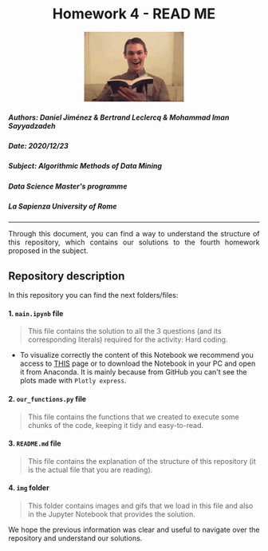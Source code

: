 <h1><center>Homework 4 - READ ME</center></h1> 
<center><img src="img/guy_reads.gif" alt="Drawing" style="width: 200px;"/></center>

##### **Authors:** Daniel Jiménez & Bertrand Leclercq & Mohammad Iman Sayyadzadeh
##### **Date:** 2020/12/23
##### **Subject:** Algorithmic Methods of Data Mining
##### **Data Science Master's programme**
##### **La Sapienza University of Rome**
_____

<div style="text-align: justify "> Through this document, you can find a way to understand the structure of this repository, which contains our solutions to the fourth homework proposed in the subject.
 </div>

## Repository description

In this repository you can find the next folders/files:



#### 1. `main.ipynb` file

> This file contains the solution to all the 3 questions (and its corresponding literals) required for the activity: Hard coding.
- To visualize correctly the content of this Notebook we recommend you access to [THIS](https://nbviewer.jupyter.org/github/damjimenezgu/ADM-HW4/blob/main/main.ipynb) page or to download the Notebook in your PC and open it from Anaconda. It is mainly because from GitHub you can't see the plots made with `Plotly express`.

#### 2. `our_functions.py` file
> This file contains the functions that we created to execute some chunks of the code, keeping it tidy and easy-to-read.

#### 3. `README.md` file
> This file contains the explanation of the structure of this repository (it is the actual file that you are reading).

#### 4. `img` folder
> This folder contains images and gifs that we load in this file and also in the Jupyter Notebook that provides the solution.

<div style="text-align: justify ">We hope the previous information was clear and useful to navigate over the repository and understand our solutions. </div>

